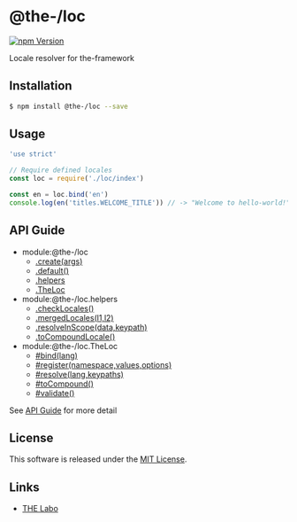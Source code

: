 @the-/loc
==========

<!---
This file is generated by @the-/templates. Do not update manually.
--->

<!-- Badge Start -->
<a name="badges"></a>

[![npm Version][bd_npm_shield_url]][bd_npm_url]

[bd_repo_url]: https://github.com/the-labo/the
[bd_npm_url]: http://www.npmjs.org/package/@the-/loc
[bd_npm_shield_url]: http://img.shields.io/npm/v/@the-/loc.svg?style=flat

<!-- Badge End -->


<!-- Description Start -->
<a name="description"></a>

Locale resolver for the-framework

<!-- Description End -->


<!-- Overview Start -->
<a name="overview"></a>




<!-- Overview End -->


<!-- Sections Start -->
<a name="sections"></a>

<!-- Section from "doc/readme/01.Installation.md.hbs" Start -->

<a name="section-doc-readme-01-installation-md"></a>

Installation
-----

```bash
$ npm install @the-/loc --save
```


<!-- Section from "doc/readme/01.Installation.md.hbs" End -->

<!-- Section from "doc/readme/02.Usage.md.hbs" Start -->

<a name="section-doc-readme-02-usage-md"></a>

Usage
---------

```javascript
'use strict'

// Require defined locales
const loc = require('./loc/index')

const en = loc.bind('en')
console.log(en('titles.WELCOME_TITLE')) // -> "Welcome to hello-world!"

```


<!-- Section from "doc/readme/02.Usage.md.hbs" End -->


<!-- Sections Start -->

<a name="api"></a>

## API Guide


- module:@the-/loc
  - [.create(args)](./doc/api/api.md#module_@the-/loc.create)
  - [.default()](./doc/api/api.md#module_@the-/loc.default)
  - [.helpers](./doc/api/api.md#module_@the-/loc.helpers)
  - [.TheLoc](./doc/api/api.md#module_@the-/loc.TheLoc)
- module:@the-/loc.helpers
  - [.checkLocales()](./doc/api/api.md#module_@the-/loc.helpers.checkLocales)
  - [.mergedLocales(l1,l2)](./doc/api/api.md#module_@the-/loc.helpers.mergedLocales)
  - [.resolveInScope(data,keypath)](./doc/api/api.md#module_@the-/loc.helpers.resolveInScope)
  - [.toCompoundLocale()](./doc/api/api.md#module_@the-/loc.helpers.toCompoundLocale)
- module:@the-/loc.TheLoc
  - [#bind(lang)](./doc/api/api.md#module_@the-/loc.TheLoc#bind)
  - [#register(namespace,values,options)](./doc/api/api.md#module_@the-/loc.TheLoc#register)
  - [#resolve(lang,keypaths)](./doc/api/api.md#module_@the-/loc.TheLoc#resolve)
  - [#toCompound()](./doc/api/api.md#module_@the-/loc.TheLoc#toCompound)
  - [#validate()](./doc/api/api.md#module_@the-/loc.TheLoc#validate)

See [API Guide](./doc/api/api.md) for more detail


<!-- LICENSE Start -->
<a name="license"></a>

License
-------
This software is released under the [MIT License](https://github.com/the-labo/the/blob/master/LICENSE).

<!-- LICENSE End -->


<!-- Links Start -->
<a name="links"></a>

Links
------

+ [THE Labo][the_labo_url]

[the_labo_url]: https://github.com/the-labo

<!-- Links End -->
